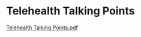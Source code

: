 # Telehealth Talking Points

[Telehealth Talking Points.pdf](Telehealth%20Talking%20Points%205fff07dd11044c838e63e6233be52d13/Telehealth_Talking_Points.pdf)